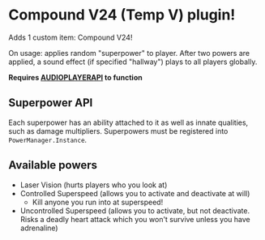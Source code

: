 # Compound V24 (Temp V) plugin!
Adds 1 custom item: Compound V24!

On usage: applies random "superpower" to player. After two powers are applied, a sound effect (if specified "hallway") plays to all players globally.

**Requires [AUDIOPLAYERAPI](https://github.com/Killers0992/AudioPlayerApi) to function**

## Superpower API

Each superpower has an ability attached to it as well as innate qualities, such as damage multipliers. Superpowers must be registered into `PowerManager.Instance`.

## Available powers
- Laser Vision (hurts players who you look at)
- Controlled Superspeed (allows you to activate and deactivate at will)
  - Kill anyone you run into at superspeed!
- Uncontrolled Superspeed (allows you to activate, but not deactivate. Risks a deadly heart attack which you won't survive unless you have adrenaline)